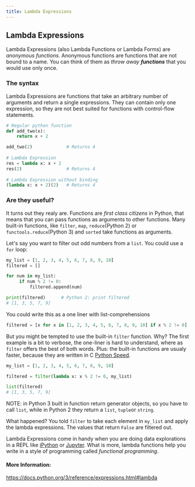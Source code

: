 ```yaml
---
title: Lambda Expressions
---
```

## Lambda Expressions

Lambda Expressions (also Lambda Functions or Lambda Forms) are *anonymous functions*. Anonymous functions are functions that are not bound to a name. You can think of them as *throw away **functions*** that you would use only once.

### The syntax

Lambda Expressions are functions that take an arbitrary number of arguments and return a single expressions. They can contain only one expression, so they are not best suited for functions with control-flow statements.


```python
# Regular python function
def add_two(x):
    return x + 2

add_two(2)             # Returns 4
   
# Lambda Expression
res = lambda x: x + 2 
res(2)                 # Returns 4
   
# Lambda Expression without binding
(lambda x: x + 2)(2)   # Returns 4 
```

### Are they useful? 

It turns out they realy are. Functions are *first class citizens* in Python, that means that you can pass functions as arguments to other functions. Many built-in functions, like `filter`, `map`, `reduce`(Python 2) or `functools.reduce`(Python 3) and `sorted` take functions as arguments.

Let's say you want to filter out odd numbers from a `list`. You could use a `for` loop:

```python
my_list = [1, 2, 3, 4, 5, 6, 7, 8, 9, 10]
filtered = []

for num in my_list:
     if num % 2 != 0:
         filtered.append(num)

print(filtered)      # Python 2: print filtered
# [1, 3, 5, 7, 9]
```

You could write this as a one liner with list-comprehensions

```python
filtered = [x for x in [1, 2, 3, 4, 5, 6, 7, 8, 9, 10] if x % 2 != 0]
```

But you might be tempted to use the built-in `filter` function. Why? The first example is a bit to verbose, the one-liner is hard to understand, where as `filter` offers the best of both words. Plus: the built-in functions are usualy faster, because they are written in C [Python Speed](https://wiki.python.org/moin/PythonSpeed/PerformanceTips).

```python
my_list = [1, 2, 3, 4, 5, 6, 7, 8, 9, 10]

filtered = filter(lambda x: x % 2 != 0, my_list)

list(filtered)       
# [1, 3, 5, 7, 9]
```
NOTE: in Python 3 built in function return generator objects, so you have to call `list`, while in Python 2 they return a `list`, `tuple`or `string`.

What happened? You told `filter` to take each element in `my_list` and apply the lambda expressions. The values that return `False` are filtered out. 

Lambda Expressions come in handy when you are doing data explorations in a REPL like [iPython](https://ipython.org/) or [Jupyter](https://jupyter.org). What is more, lambda functions help you write in a style of programming called *functional programming*. 


#### More Information:
https://docs.python.org/3/reference/expressions.html#lambda
